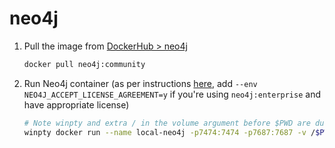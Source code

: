 # neo4j

1. Pull the image from [DockerHub > neo4j](https://hub.docker.com/_/neo4j)
   ```bash
   docker pull neo4j:community
   ```
2. Run Neo4j container (as per instructions [here](https://neo4j.com/developer/docker-run-neo4j/), add
`--env NEO4J_ACCEPT_LICENSE_AGREEMENT=y` if you're using `neo4j:enterprise` and have appropriate license)
   ```bash
   # Note winpty and extra / in the volume argument before $PWD are due to Windows + Git Bash compatibility issue
   winpty docker run --name local-neo4j -p7474:7474 -p7687:7687 -v /$PWD/neo4j-data/data:/data -v /$PWD/neo4j-data/logs:/logs -v /$PWD/neo4j-data/import:/var/lib/neo4j/import -v /$PWD/neo4j-data/plugins:/plugins --env NEO4J_AUTH=neo4j/test -d neo4j:community
   ```
